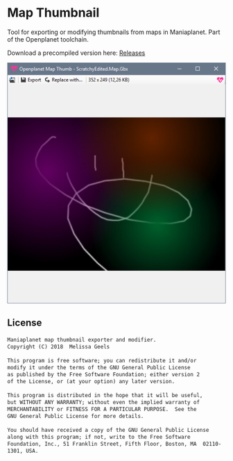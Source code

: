 # Map Thumbnail

Tool for exporting or modifying thumbnails from maps in Maniaplanet. Part of the Openplanet toolchain.

Download a precompiled version here: [Releases](https://github.com/openplanet-nl/map-thumb/releases)

![](Screenshot.png)

## License

    Maniaplanet map thumbnail exporter and modifier.
    Copyright (C) 2018  Melissa Geels

    This program is free software; you can redistribute it and/or
    modify it under the terms of the GNU General Public License
    as published by the Free Software Foundation; either version 2
    of the License, or (at your option) any later version.

    This program is distributed in the hope that it will be useful,
    but WITHOUT ANY WARRANTY; without even the implied warranty of
    MERCHANTABILITY or FITNESS FOR A PARTICULAR PURPOSE.  See the
    GNU General Public License for more details.

    You should have received a copy of the GNU General Public License
    along with this program; if not, write to the Free Software
    Foundation, Inc., 51 Franklin Street, Fifth Floor, Boston, MA  02110-1301, USA.
